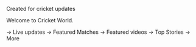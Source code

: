 <!DOCTYPE html>
<html>
<head>
	<title>Cricket</title>

</head>	
	
Created for cricket updates


Welcome to Cricket World.

-> Live updates
-> Featured Matches
-> Featured videos 
-> Top Stories
-> More

